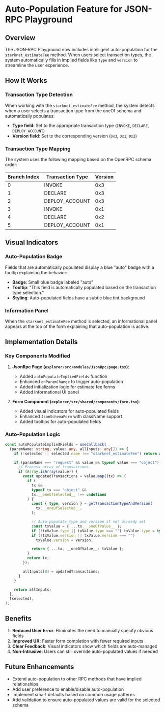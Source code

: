 # Auto-Population Feature for JSON-RPC Playground

## Overview

The JSON-RPC Playground now includes intelligent auto-population for the `starknet_estimateFee` method. When users select transaction types, the system automatically fills in implied fields like `type` and `version` to streamline the user experience.

## How It Works

### Transaction Type Detection

When working with the `starknet_estimateFee` method, the system detects when a user selects a transaction type from the oneOf schema and automatically populates:

- **Type field**: Set to the appropriate transaction type (`INVOKE`, `DECLARE`, `DEPLOY_ACCOUNT`)
- **Version field**: Set to the corresponding version (`0x3`, `0x1`, `0x2`)

### Transaction Type Mapping

The system uses the following mapping based on the OpenRPC schema order:

| Branch Index | Transaction Type | Version |
| ------------ | ---------------- | ------- |
| 0            | INVOKE           | 0x3     |
| 1            | DECLARE          | 0x3     |
| 2            | DEPLOY_ACCOUNT   | 0x3     |
| 3            | INVOKE           | 0x1     |
| 4            | DECLARE          | 0x2     |
| 5            | DEPLOY_ACCOUNT   | 0x1     |

## Visual Indicators

### Auto-Population Badge

Fields that are automatically populated display a blue "auto" badge with a tooltip explaining the behavior:

- **Badge**: Small blue badge labeled "auto"
- **Tooltip**: "This field is automatically populated based on the transaction type selection."
- **Styling**: Auto-populated fields have a subtle blue tint background

### Information Panel

When the `starknet_estimateFee` method is selected, an informational panel appears at the top of the form explaining that auto-population is active.

## Implementation Details

### Key Components Modified

1. **JsonRpc Page (`explorer/src/modules/JsonRpc/page.tsx`)**:
   - Added `autoPopulateImpliedFields` function
   - Enhanced `onParamChange` to trigger auto-population
   - Added initialization logic for estimate fee forms
   - Added informational UI panel

2. **Form Component (`explorer/src/shared/components/form.tsx`)**:
   - Added visual indicators for auto-populated fields
   - Enhanced `JsonSchemaForm` with className support
   - Added tooltips for auto-populated fields

### Auto-Population Logic

```typescript
const autoPopulateImpliedFields = useCallback(
  (paramName: string, value: any, allInputs: any[]) => {
    if (!selected || selected.name !== "starknet_estimateFee") return allInputs;

    if (paramName === "request" && value && typeof value === "object") {
      // Process array of transactions
      if (Array.isArray(value)) {
        const updatedTransactions = value.map((tx) => {
          if (
            tx &&
            typeof tx === "object" &&
            tx.__oneOfSelected__ !== undefined
          ) {
            const { type, version } = getTransactionTypeAndVersion(
              tx.__oneOfSelected__,
            );

            // Auto-populate type and version if not already set
            const txValue = { ...tx.__oneOfValue__ };
            if (!txValue.type || txValue.type === "") txValue.type = type;
            if (!txValue.version || txValue.version === "")
              txValue.version = version;

            return { ...tx, __oneOfValue__: txValue };
          }
          return tx;
        });

        allInputs[0] = updatedTransactions;
      }
    }

    return allInputs;
  },
  [selected],
);
```

## Benefits

1. **Reduced User Error**: Eliminates the need to manually specify obvious fields
2. **Improved UX**: Faster form completion with fewer required inputs
3. **Clear Feedback**: Visual indicators show which fields are auto-managed
4. **Non-Intrusive**: Users can still override auto-populated values if needed

## Future Enhancements

- Extend auto-population to other RPC methods that have implied relationships
- Add user preference to enable/disable auto-population
- Implement smart defaults based on common usage patterns
- Add validation to ensure auto-populated values are valid for the selected schema
